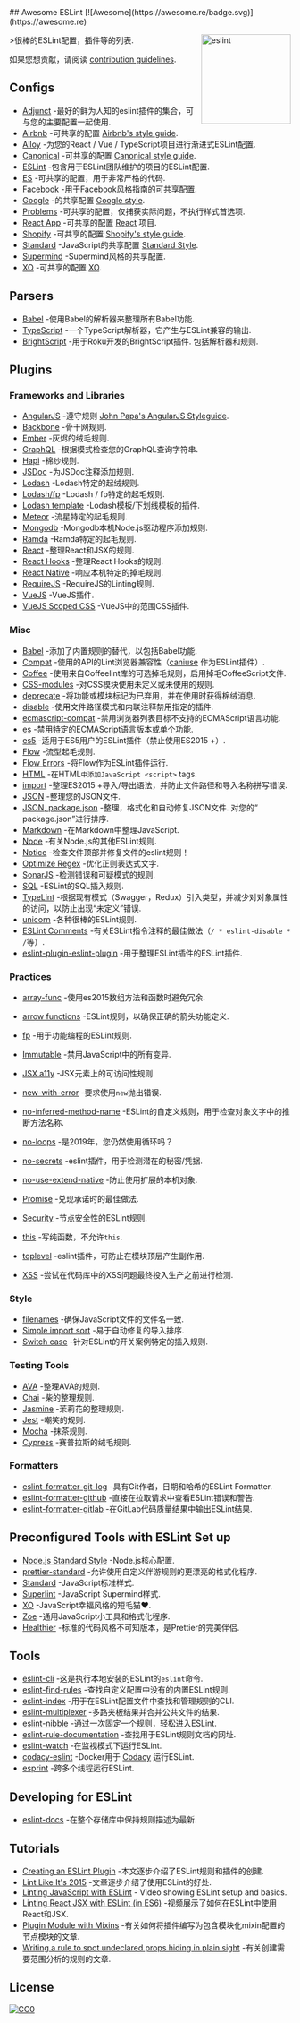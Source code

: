 <div class="github-widget" data-repo="dustinspecker/awesome-eslint"></div>
<script async src="https://pagead2.googlesyndication.com/pagead/js/adsbygoogle.js"></script><ins class="adsbygoogle" style="display:block" data-ad-client="ca-pub-6890694312814945" data-ad-slot="5473692530" data-ad-format="auto"  data-full-width-responsive="true"></ins><script>(adsbygoogle = window.adsbygoogle || []).push({});</script>
## Awesome ESLint [![Awesome](https://awesome.re/badge.svg)](https://awesome.re)

[<img src="https://eslint.org/assets/img/logo.svg" width="160" align="right" alt="eslint">](http://eslint.org)

&gt;很棒的ESLint配置，插件等的列表.

如果您想贡献，请阅读 [contribution guidelines](https://github.com/dustinspecker/awesome-eslint/blob/master/contributing.md).



## Configs

- [Adjunct](https://github.com/davidjbradshaw/eslint-config-adjunct) -最好的鲜为人知的eslint插件的集合，可与您的主要配置一起使用.
- [Airbnb](https://github.com/airbnb/javascript/tree/master/packages/eslint-config-airbnb) -可共享的配置 [Airbnb's style guide](https://github.com/airbnb/javascript).
- [Alloy](https://github.com/AlloyTeam/eslint-config-alloy) -为您的React / Vue / TypeScript项目进行渐进式ESLint配置.
- [Canonical](https://github.com/gajus/eslint-config-canonical) -可共享的配置 [Canonical style guide](https://github.com/gajus/canonical).
- [ESLint](https://github.com/eslint/eslint/tree/master/packages/eslint-config-eslint) -包含用于ESLint团队维护的项目的ESLint配置.
- [ES](https://github.com/thenativeweb/eslint-config-es) -可共享的配置，用于非常严格的代码.
- [Facebook](https://www.npmjs.com/package/eslint-config-fbjs) -用于Facebook风格指南的可共享配置.
- [Google](https://github.com/google/eslint-config-google) -的共享配置 [Google style](http://google.github.io/styleguide/javascriptguide.xml).
- [Problems](https://github.com/RyanZim/eslint-config-problems) -可共享的配置，仅捕获实际问题，不执行样式首选项.
- [React App](https://github.com/facebook/create-react-app/tree/master/packages/eslint-config-react-app) -可共享的配置 [React](https://reactjs.org) 项目.
- [Shopify](https://github.com/Shopify/eslint-plugin-shopify) -可共享的配置 [Shopify's style guide](https://github.com/Shopify/javascript).
- [Standard](https://github.com/feross/eslint-config-standard) -JavaScript的共享配置 [Standard Style](https://github.com/feross/standard).
- [Supermind](https://github.com/supermind/eslint-config-supermind) -Supermind风格的共享配置.
- [XO](https://github.com/sindresorhus/eslint-config-xo) -可共享的配置 [XO](https://github.com/sindresorhus/xo).

## Parsers

- [Babel](https://github.com/babel/babel-eslint) -使用Babel的解析器来整理所有Babel功能.
- [TypeScript](https://github.com/typescript-eslint/typescript-eslint) -一个TypeScript解析器，它产生与ESLint兼容的输出.
- [BrightScript](https://github.com/RokuRoad/eslint-plugin-roku)  -用于Roku开发的BrightScript插件.  包括解析器和规则.

## Plugins

### Frameworks and Libraries

- [AngularJS](https://github.com/Gillespie59/eslint-plugin-angular) -遵守规则 [John Papa's AngularJS Styleguide](https://github.com/johnpapa/angular-styleguide).
- [Backbone](https://github.com/ilyavolodin/eslint-plugin-backbone) -骨干网规则.
- [Ember](https://github.com/netguru/eslint-plugin-ember) -灰烬的绒毛规则.
- [GraphQL](https://github.com/apollostack/eslint-plugin-graphql) -根据模式检查您的GraphQL查询字符串.
- [Hapi](https://github.com/continuationlabs/eslint-plugin-hapi) -棉纱规则.
- [JSDoc](https://github.com/gajus/eslint-plugin-jsdoc) -为JSDoc注释添加规则.
- [Lodash](https://github.com/wix/eslint-plugin-lodash) -Lodash特定的起绒规则.
- [Lodash/fp](https://github.com/jfmengels/eslint-plugin-lodash-fp) -Lodash / fp特定的起毛规则.
- [Lodash template](https://github.com/ota-meshi/eslint-plugin-lodash-template) -Lodash模板/下划线模板的插件.
- [Meteor](https://github.com/dferber90/eslint-plugin-meteor) -流星特定的起毛规则.
- [Mongodb](https://github.com/nfroidure/eslint-plugin-mongodb) -Mongodb本机Node.js驱动程序添加规则.
- [Ramda](https://github.com/ramda/eslint-plugin-ramda) -Ramda特定的起毛规则.
- [React](https://github.com/yannickcr/eslint-plugin-react) -整理React和JSX的规则.
- [React Hooks](https://github.com/facebook/react/tree/master/packages/eslint-plugin-react-hooks) -整理React Hooks的规则.
- [React Native](https://github.com/Intellicode/eslint-plugin-react-native) -响应本机特定的掉毛规则.
- [RequireJS](https://github.com/cvisco/eslint-plugin-requirejs) -RequireJS的Linting规则.
- [VueJS](https://github.com/vuejs/eslint-plugin-vue) -VueJS插件.
- [VueJS Scoped CSS](https://github.com/future-architect/eslint-plugin-vue-scoped-css) -VueJS中的范围CSS插件.

### Misc

- [Babel](https://github.com/babel/eslint-plugin-babel) -添加了内置规则的替代，以包括Babel功能.
- [Compat](https://github.com/amilajack/eslint-plugin-compat) -使用的API的Lint浏览器兼容性（[caniuse](http://caniuse.com/#search=fetch) 作为ESLint插件）.
- [Coffee](https://github.com/aminland/eslint-plugin-coffee) -使用来自Coffeelint库的可选掉毛规则，启用掉毛CoffeeScript文件.
- [CSS-modules](https://github.com/atfzl/eslint-plugin-css-modules) -对CSS模块使用未定义或未使用的规则.
- [deprecate](https://github.com/AlexMost/eslint-plugin-deprecate) -将功能或模块标记为已弃用，并在使用时获得棉绒消息.
- [disable](https://github.com/mradionov/eslint-plugin-disable) -使用文件路径模式和内联注释禁用指定的插件.
- [ecmascript-compat](https://github.com/robatwilliams/es-compat) -禁用浏览器列表目标不支持的ECMAScript语言功能.
- [es](https://github.com/mysticatea/eslint-plugin-es) -禁用特定的ECMAScript语言版本或单个功能.
- [es5](https://github.com/nkt/eslint-plugin-es5) -适用于ES5用户的ESLint插件（禁止使用ES2015 +）.
- [Flow](https://github.com/gajus/eslint-plugin-flowtype) -流型起毛规则.
- [Flow Errors](https://github.com/amilajack/eslint-plugin-flowtype-errors) -将Flow作为ESLint插件运行.
- [HTML](https://github.com/BenoitZugmeyer/eslint-plugin-html) -在HTML`中添加JavaScript <script>` tags.
- [import](https://github.com/benmosher/eslint-plugin-import) -整理ES2015 +导入/导出语法，并防止文件路径和导入名称拼写错误.
- [JSON](https://github.com/azeemba/eslint-plugin-json) -整理您的JSON文件.
- [JSON, package.json](https://github.com/Bkucera/eslint-plugin-json-format)  -整理，格式化和自动修复JSON文件.  对您的“ package.json”进行排序.
- [Markdown](https://github.com/eslint/eslint-plugin-markdown) -在Markdown中整理JavaScript.
- [Node](https://github.com/mysticatea/eslint-plugin-node) -有关Node.js的其他ESLint规则.
- [Notice](https://github.com/nickdeis/eslint-plugin-notice) -检查文件顶部并修复文件的eslint规则！
- [Optimize Regex](https://github.com/BrainMaestro/eslint-plugin-optimize-regex) -优化正则表达式文字.
- [SonarJS](https://github.com/SonarSource/eslint-plugin-sonarjs) -检测错误和可疑模式的规则.
- [SQL](https://github.com/gajus/eslint-plugin-sql) -ESLint的SQL插入规则.
- [TypeLint](https://github.com/yarax/typelint) -根据现有模式（Swagger，Redux）引入类型，并减少对对象属性的访问，以防止出现“未定义”错误.
- [unicorn](https://github.com/sindresorhus/eslint-plugin-unicorn) -各种很棒的ESLint规则.
- [ESLint Comments](https://github.com/mysticatea/eslint-plugin-eslint-comments) -有关ESLint指令注释的最佳做法（`/ * eslint-disable * /`等）.
- [eslint-plugin-eslint-plugin](https://github.com/not-an-aardvark/eslint-plugin-eslint-plugin) -用于整理ESLint插件的ESLint插件.

### Practices

- [array-func](https://github.com/freaktechnik/eslint-plugin-array-func) -使用es2015数组方法和函数时避免冗余.
- [arrow functions](https://github.com/getify/eslint-plugin-proper-arrows) -ESLint规则，以确保正确的箭头功能定义.
- [fp](https://github.com/jfmengels/eslint-plugin-fp) -用于功能编程的ESLint规则.
- [Immutable](https://github.com/jhusain/eslint-plugin-immutable) -禁用JavaScript中的所有变异.
- [JSX a11y](https://github.com/evcohen/eslint-plugin-jsx-a11y) -JSX元素上的可访问性规则.
- [new-with-error](https://github.com/Trott/eslint-plugin-new-with-error) -要求使用`new`抛出错误.
- [no-inferred-method-name](https://github.com/johnstonbl01/eslint-no-inferred-method-name) -ESLint的自定义规则，用于检查对象文字中的推断方法名称.
- [no-loops](https://github.com/buildo/eslint-plugin-no-loops) -是2019年，您仍然使用循环吗？

- [no-secrets](https://github.com/nickdeis/eslint-plugin-no-secrets) -eslint插件，用于检测潜在的秘密/凭据.
- [no-use-extend-native](https://github.com/dustinspecker/eslint-plugin-no-use-extend-native) -防止使用扩展的本机对象.
- [Promise](https://github.com/xjamundx/eslint-plugin-promise) -兑现承诺时的最佳做法.
- [Security](https://github.com/nodesecurity/eslint-plugin-security) -节点安全性的ESLint规则.
- [this](https://github.com/matijs/eslint-plugin-this) -写纯函数，不允许`this`.
- [toplevel](https://github.com/HKalbasi/eslint-plugin-toplevel) -eslint插件，可防止在模块顶层产生副作用.
- [XSS](https://github.com/Rantanen/eslint-plugin-xss) -尝试在代码库中的XSS问题最终投入生产之前进行检测.

### Style

- [filenames](https://github.com/selaux/eslint-plugin-filenames) -确保JavaScript文件的文件名一致.
- [Simple import sort](https://github.com/lydell/eslint-plugin-simple-import-sort) -易于自动修复的导入排序.
- [Switch case](https://github.com/lukeapage/eslint-plugin-switch-case) -针对ESLint的开关案例特定的插入规则.

### Testing Tools

- [AVA](https://github.com/sindresorhus/eslint-plugin-ava) -整理AVA的规则.
- [Chai](https://github.com/turbo87/eslint-plugin-chai-expect) -柴的整理规则.
- [Jasmine](https://github.com/tlvince/eslint-plugin-jasmine) -茉莉花的整理规则.
- [Jest](https://github.com/jest-community/eslint-plugin-jest) -嘲笑的规则.
- [Mocha](https://github.com/lo1tuma/eslint-plugin-mocha) -抹茶规则.
- [Cypress](https://github.com/cypress-io/eslint-plugin-cypress) -赛普拉斯的绒毛规则.

### Formatters

- [eslint-formatter-git-log](https://github.com/JamieMason/eslint-formatter-git-log) -具有Git作者，日期和哈希的ESLint Formatter.
- [eslint-formatter-github](https://github.com/hipstersmoothie/eslint-formatter-github) -直接在拉取请求中查看ESLint错误和警告.
- [eslint-formatter-gitlab](https://gitlab.com/remcohaszing/eslint-formatter-gitlab) -在GitLab代码质量结果中输出ESLint结果.

## Preconfigured Tools with ESLint Set up

- [Node.js Standard Style](https://github.com/geek/node-style) -Node.js核心配置.
- [prettier-standard](https://github.com/sheerun/prettier-standard) -允许使用自定义伴游规则的更漂亮的格式化程序.
- [Standard](https://github.com/feross/standard) -JavaScript标准样式.
- [Superlint](https://github.com/supermind/superlint) -JavaScript Supermind样式.
- [XO](https://github.com/sindresorhus/xo) -JavaScript幸福风格的短毛猫❤️.
- [Zoe](https://github.com/jorgegonzalez/zoe) -通用JavaScript小工具和格式化程序.
- [Healthier](https://github.com/KidkArolis/healthier) -标准的代码风格不可知版本，是Prettier的完美伴侣.

## Tools

- [eslint-cli](https://github.com/eslint/eslint-cli) -这是执行本地安装的ESLint的`eslint`命令.
- [eslint-find-rules](https://github.com/sarbbottam/eslint-find-rules) -查找自定义配置中没有的内置ESLint规则.
- [eslint-index](https://github.com/wagerfield/eslint-index) -用于在ESLint配置文件中查找和管理规则的CLI.
- [eslint-multiplexer](https://github.com/pimlie/eslint-multiplexer) -多路夹板结果并合并公共文件的结果.
- [eslint-nibble](https://github.com/IanVS/eslint-nibble) -通过一次固定一个规则，轻松进入ESLint.
- [eslint-rule-documentation](https://github.com/jfmengels/eslint-rule-documentation) -查找用于ESLint规则文档的网址.
- [eslint-watch](https://github.com/rizowski/eslint-watch) -在监视模式下运行ESLint.
- [codacy-eslint](https://github.com/codacy/codacy-eslint) -Docker用于 [Codacy](https://www.codacy.com) 运行ESLint.
- [esprint](https://github.com/pinterest/esprint) -跨多个线程运行ESLint.

## Developing for ESLint

- [eslint-docs](https://github.com/j-f1/eslint-docs) -在整个存储库中保持规则描述为最新.

## Tutorials

- [Creating an ESLint Plugin](https://medium.com/tumblbug-engineering/creating-an-eslint-plugin-87f1cb42767f) -本文逐步介绍了ESLint规则和插件的创建.
- [Lint Like It's 2015](https://medium.com/@dan_abramov/lint-like-it-s-2015-6987d44c5b48#.5p3yk0b03) -文章逐步介绍了使用ESLint的好处.
- [Linting JavaScript with ESLint](https://egghead.io/lessons/javascript-linting-javascript-with-eslint) - Video showing ESLint setup and basics.
- [Linting React JSX with ESLint (in ES6)](https://egghead.io/lessons/react-linting-react-jsx-with-eslint-in-es6) -视频展示了如何在ESLint中使用React和JSX.
- [Plugin Module with Mixins](https://chrysanthium.com/eslint-integration) -有关如何将插件编写为包含模块化mixin配置的节点模块的文章.
- [Writing a rule to spot undeclared props hiding in plain sight](http://blog.cowchimp.com/writing-a-custom-eslint-rule-to-spot-undeclared-props/) -有关创建需要范围分析的规则的文章.

## License

[![CC0](http://mirrors.creativecommons.org/presskit/buttons/88x31/svg/cc-zero.svg)](https://creativecommons.org/publicdomain/zero/1.0/)
